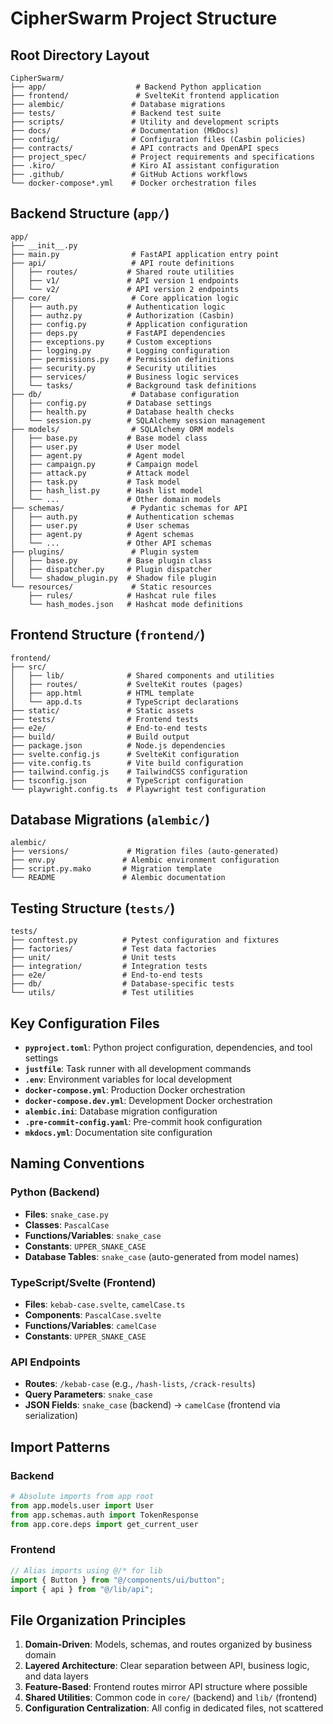 # CipherSwarm Project Structure

## Root Directory Layout

```
CipherSwarm/
├── app/                    # Backend Python application
├── frontend/               # SvelteKit frontend application
├── alembic/               # Database migrations
├── tests/                 # Backend test suite
├── scripts/               # Utility and development scripts
├── docs/                  # Documentation (MkDocs)
├── config/                # Configuration files (Casbin policies)
├── contracts/             # API contracts and OpenAPI specs
├── project_spec/          # Project requirements and specifications
├── .kiro/                 # Kiro AI assistant configuration
├── .github/               # GitHub Actions workflows
└── docker-compose*.yml    # Docker orchestration files
```

## Backend Structure (`app/`)

```
app/
├── __init__.py
├── main.py                # FastAPI application entry point
├── api/                   # API route definitions
│   ├── routes/           # Shared route utilities
│   ├── v1/               # API version 1 endpoints
│   └── v2/               # API version 2 endpoints
├── core/                  # Core application logic
│   ├── auth.py           # Authentication logic
│   ├── authz.py          # Authorization (Casbin)
│   ├── config.py         # Application configuration
│   ├── deps.py           # FastAPI dependencies
│   ├── exceptions.py     # Custom exceptions
│   ├── logging.py        # Logging configuration
│   ├── permissions.py    # Permission definitions
│   ├── security.py       # Security utilities
│   ├── services/         # Business logic services
│   └── tasks/            # Background task definitions
├── db/                    # Database configuration
│   ├── config.py         # Database settings
│   ├── health.py         # Database health checks
│   └── session.py        # SQLAlchemy session management
├── models/                # SQLAlchemy ORM models
│   ├── base.py           # Base model class
│   ├── user.py           # User model
│   ├── agent.py          # Agent model
│   ├── campaign.py       # Campaign model
│   ├── attack.py         # Attack model
│   ├── task.py           # Task model
│   ├── hash_list.py      # Hash list model
│   └── ...               # Other domain models
├── schemas/               # Pydantic schemas for API
│   ├── auth.py           # Authentication schemas
│   ├── user.py           # User schemas
│   ├── agent.py          # Agent schemas
│   └── ...               # Other API schemas
├── plugins/               # Plugin system
│   ├── base.py           # Base plugin class
│   ├── dispatcher.py     # Plugin dispatcher
│   └── shadow_plugin.py  # Shadow file plugin
└── resources/             # Static resources
    ├── rules/            # Hashcat rule files
    └── hash_modes.json   # Hashcat mode definitions
```

## Frontend Structure (`frontend/`)

```
frontend/
├── src/
│   ├── lib/              # Shared components and utilities
│   ├── routes/           # SvelteKit routes (pages)
│   ├── app.html          # HTML template
│   └── app.d.ts          # TypeScript declarations
├── static/               # Static assets
├── tests/                # Frontend tests
├── e2e/                  # End-to-end tests
├── build/                # Build output
├── package.json          # Node.js dependencies
├── svelte.config.js      # SvelteKit configuration
├── vite.config.ts        # Vite build configuration
├── tailwind.config.js    # TailwindCSS configuration
├── tsconfig.json         # TypeScript configuration
└── playwright.config.ts  # Playwright test configuration
```

## Database Migrations (`alembic/`)

```
alembic/
├── versions/             # Migration files (auto-generated)
├── env.py               # Alembic environment configuration
├── script.py.mako       # Migration template
└── README               # Alembic documentation
```

## Testing Structure (`tests/`)

```
tests/
├── conftest.py          # Pytest configuration and fixtures
├── factories/           # Test data factories
├── unit/                # Unit tests
├── integration/         # Integration tests
├── e2e/                 # End-to-end tests
├── db/                  # Database-specific tests
└── utils/               # Test utilities
```

## Key Configuration Files

- **`pyproject.toml`**: Python project configuration, dependencies, and tool settings
- **`justfile`**: Task runner with all development commands
- **`.env`**: Environment variables for local development
- **`docker-compose.yml`**: Production Docker orchestration
- **`docker-compose.dev.yml`**: Development Docker orchestration
- **`alembic.ini`**: Database migration configuration
- **`.pre-commit-config.yaml`**: Pre-commit hook configuration
- **`mkdocs.yml`**: Documentation site configuration

## Naming Conventions

### Python (Backend)

- **Files**: `snake_case.py`
- **Classes**: `PascalCase`
- **Functions/Variables**: `snake_case`
- **Constants**: `UPPER_SNAKE_CASE`
- **Database Tables**: `snake_case` (auto-generated from model names)

### TypeScript/Svelte (Frontend)

- **Files**: `kebab-case.svelte`, `camelCase.ts`
- **Components**: `PascalCase.svelte`
- **Functions/Variables**: `camelCase`
- **Constants**: `UPPER_SNAKE_CASE`

### API Endpoints

- **Routes**: `/kebab-case` (e.g., `/hash-lists`, `/crack-results`)
- **Query Parameters**: `snake_case`
- **JSON Fields**: `snake_case` (backend) → `camelCase` (frontend via serialization)

## Import Patterns

### Backend

```python
# Absolute imports from app root
from app.models.user import User
from app.schemas.auth import TokenResponse
from app.core.deps import get_current_user
```

### Frontend

```typescript
// Alias imports using @/* for lib
import { Button } from "@/components/ui/button";
import { api } from "@/lib/api";
```

## File Organization Principles

1. **Domain-Driven**: Models, schemas, and routes organized by business domain
2. **Layered Architecture**: Clear separation between API, business logic, and data layers
3. **Feature-Based**: Frontend routes mirror API structure where possible
4. **Shared Utilities**: Common code in `core/` (backend) and `lib/` (frontend)
5. **Configuration Centralization**: All config in dedicated files, not scattered
